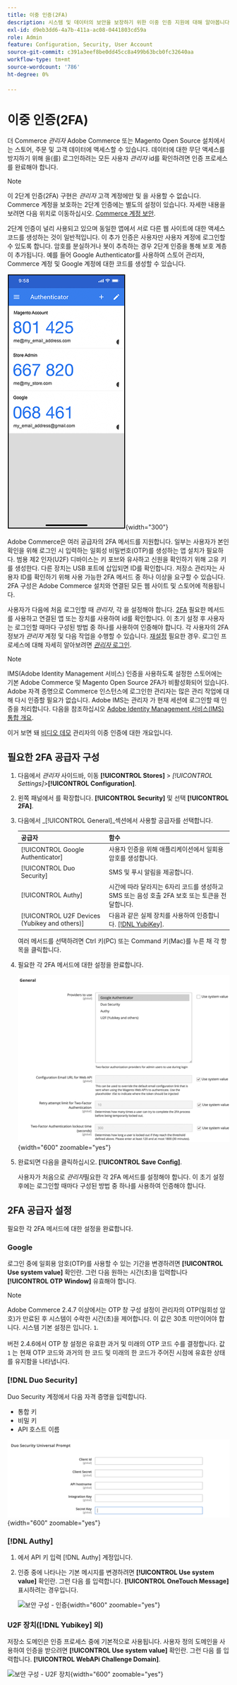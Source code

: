 ```yaml
---
title: 이중 인증(2FA)
description: 시스템 및 데이터의 보안을 보장하기 위한 이중 인증 지원에 대해 알아봅니다.
exl-id: d9eb3dd6-4a7b-411a-ac08-0441803cd59a
role: Admin
feature: Configuration, Security, User Account
source-git-commit: c391a3eef8be0dd45cc8a499b63bcb0fc32640aa
workflow-type: tm+mt
source-wordcount: '786'
ht-degree: 0%

---
```


# 이중 인증(2FA)

더 Commerce _관리자_ Adobe Commerce 또는 Magento Open Source 설치에서는 스토어, 주문 및 고객 데이터에 액세스할 수 있습니다. 데이터에 대한 무단 액세스를 방지하기 위해 을(를) 로그인하려는 모든 사용자 _관리자_ id를 확인하려면 인증 프로세스를 완료해야 합니다.

>[!NOTE]
>
>이 2단계 인증(2FA) 구현은 _관리자_ 고객 계정에만 및 을 사용할 수 없습니다. Commerce 계정을 보호하는 2단계 인증에는 별도의 설정이 있습니다. 자세한 내용을 보려면 다음 위치로 이동하십시오. [Commerce 계정 보안](../getting-started/commerce-account-secure.md).

2단계 인증이 널리 사용되고 있으며 동일한 앱에서 서로 다른 웹 사이트에 대한 액세스 코드를 생성하는 것이 일반적입니다. 이 추가 인증은 사용자만 사용자 계정에 로그인할 수 있도록 합니다. 암호를 분실하거나 봇이 추측하는 경우 2단계 인증을 통해 보호 계층이 추가됩니다. 예를 들어 Google Authenticator를 사용하여 스토어 관리자, Commerce 계정 및 Google 계정에 대한 코드를 생성할 수 있습니다.

![보안 구성 iphone - 2FA](./assets/google-authenticator-iphone.png){width="300"}

Adobe Commerce은 여러 공급자의 2FA 메서드를 지원합니다. 일부는 사용자가 본인 확인을 위해 로그인 시 입력하는 일회성 비밀번호(OTP)를 생성하는 앱 설치가 필요하다. 범용 제2 인자(U2F) 디바이스는 키 포브와 유사하고 신원을 확인하기 위해 고유 키를 생성한다. 다른 장치는 USB 포트에 삽입되면 ID를 확인합니다. 저장소 관리자는 사용자 ID를 확인하기 위해 사용 가능한 2FA 메서드 중 하나 이상을 요구할 수 있습니다. 2FA 구성은 Adobe Commerce 설치와 연결된 모든 웹 사이트 및 스토어에 적용됩니다.

사용자가 다음에 처음 로그인할 때 _관리자_, 각 을 설정해야 합니다. [2FA](../configuration-reference/security/2fa.md) 필요한 메서드를 사용하고 연결된 앱 또는 장치를 사용하여 id를 확인합니다. 이 초기 설정 후 사용자는 로그인할 때마다 구성된 방법 중 하나를 사용하여 인증해야 합니다. 각 사용자의 2FA 정보가 _관리자_ 계정 및 다음 작업을 수행할 수 있습니다. [재설정](security-two-factor-authentication-manage.md) 필요한 경우. 로그인 프로세스에 대해 자세히 알아보려면 [_관리자_ 로그인](../getting-started/admin-signin.md).

>[!NOTE]
>
>IMS(Adobe Identity Management 서비스) 인증을 사용하도록 설정한 스토어에는 기본 Adobe Commerce 및 Magento Open Source 2FA가 비활성화되어 있습니다. Adobe 자격 증명으로 Commerce 인스턴스에 로그인한 관리자는 많은 관리 작업에 대해 다시 인증할 필요가 없습니다. Adobe IMS는 관리자 가 현재 세션에 로그인할 때 인증을 처리합니다. 다음을 참조하십시오 [Adobe Identity Management 서비스(IMS) 통합 개요](https://experienceleague.adobe.com/docs/commerce-admin/start/admin/ims/adobe-ims-integration-overview.html).

이거 보면 돼 [비디오 데모](https://video.tv.adobe.com/v/339104?quality=12&learn=on) 관리자의 이중 인증에 대한 개요입니다.

## 필요한 2FA 공급자 구성

1. 다음에서 _관리자_ 사이드바, 이동 **[!UICONTROL Stores]** > _[!UICONTROL Settings]_>**[!UICONTROL Configuration]**.

1. 왼쪽 패널에서 를 확장합니다. **[!UICONTROL Security]** 및 선택 **[!UICONTROL 2FA]**.

1. 다음에서 _[!UICONTROL General]_섹션에서 사용할 공급자를 선택합니다.

   | 공급자 | 함수 |
   |--- |--- |
   | [!UICONTROL Google Authenticator] | 사용자 인증을 위해 애플리케이션에서 일회용 암호를 생성합니다. |
   | [!UICONTROL Duo Security] | SMS 및 푸시 알림을 제공합니다. |
   | [!UICONTROL Authy] | 시간에 따라 달라지는 6자리 코드를 생성하고 SMS 또는 음성 호출 2FA 보호 또는 토큰을 전달합니다. |
   | [!UICONTROL U2F Devices (Yubikey and others)] | 다음과 같은 실제 장치를 사용하여 인증합니다. [[!DNL YubiKey]](https://www.yubico.com/). |

   여러 메서드를 선택하려면 Ctrl 키(PC) 또는 Command 키(Mac)를 누른 채 각 항목을 클릭합니다.

1. 필요한 각 2FA 메서드에 대한 설정을 완료합니다.

   ![보안 구성 - 2FA](../configuration-reference/security/assets/2fa-general.png){width="600" zoomable="yes"}

1. 완료되면 다음을 클릭하십시오. **[!UICONTROL Save Config]**.

   사용자가 처음으로 _관리자_&#x200B;필요한 각 2FA 메서드를 설정해야 합니다. 이 초기 설정 후에는 로그인할 때마다 구성된 방법 중 하나를 사용하여 인증해야 합니다.

## 2FA 공급자 설정

필요한 각 2FA 메서드에 대한 설정을 완료합니다.

### Google

로그인 중에 일회용 암호(OTP)를 사용할 수 있는 기간을 변경하려면 **[!UICONTROL Use system value]** 확인란. 그런 다음 원하는 시간(초)을 입력합니다 **[!UICONTROL OTP Window]** 유효해야 합니다.

>[!NOTE]
>
>Adobe Commerce 2.4.7 이상에서는 OTP 창 구성 설정이 관리자의 OTP(일회성 암호)가 만료된 후 시스템이 수락한 시간(초)을 제어합니다. 이 값은 30초 미만이어야 합니다. 시스템 기본 설정은 입니다. `1`.<br><br> 버전 2.4.6에서 OTP 창 설정은 유효한 과거 및 미래의 OTP 코드 수를 결정합니다. 값 `1` 는 현재 OTP 코드와 과거의 한 코드 및 미래의 한 코드가 주어진 시점에 유효한 상태를 유지함을 나타냅니다.

### [!DNL Duo Security]

Duo Security 계정에서 다음 자격 증명을 입력합니다.

- 통합 키
- 비밀 키
- API 호스트 이름

![보안 구성 - 듀오](../configuration-reference/security/assets/2fa-duo-security.png){width="600" zoomable="yes"}

### [!DNL Authy]

1. 에서 API 키 입력 [!DNL Authy] 계정입니다.

1. 인증 중에 나타나는 기본 메시지를 변경하려면 **[!UICONTROL Use system value]** 확인란. 그런 다음 를 입력합니다. **[!UICONTROL OneTouch Message]** 표시하려는 경우입니다.

   ![보안 구성 - 인증](../configuration-reference/security/assets/2fa-authy.png){width="600" zoomable="yes"}

### U2F 장치([!DNL Yubikey] 외)

저장소 도메인은 인증 프로세스 중에 기본적으로 사용됩니다. 사용자 정의 도메인을 사용하여 인증을 받으려면 **[!UICONTROL Use system value]** 확인란. 그런 다음 를 입력합니다. **[!UICONTROL WebAPi Challenge Domain]**.

![보안 구성 - U2F 장치](../configuration-reference/security/assets/2fa-u2f-key.png){width="600" zoomable="yes"}
